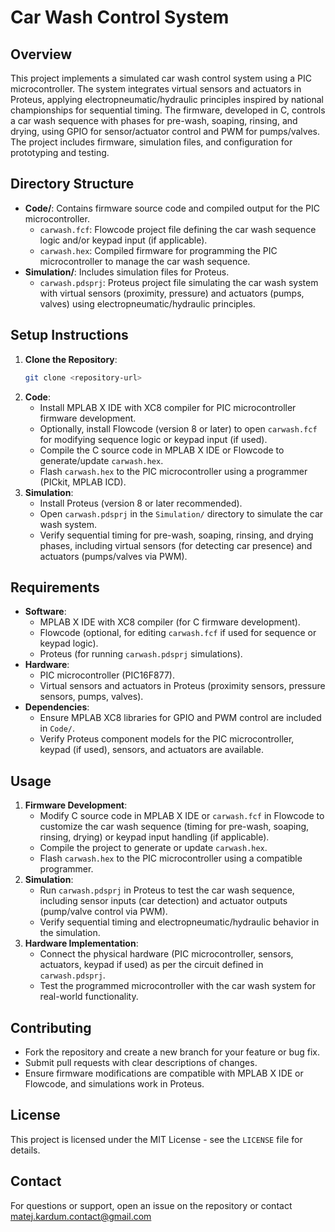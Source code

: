 # Car Wash Control System

## Overview
This project implements a simulated car wash control system using a PIC microcontroller. The system integrates virtual sensors and actuators in Proteus, applying electropneumatic/hydraulic principles inspired by national championships for sequential timing. The firmware, developed in C, controls a car wash sequence with phases for pre-wash, soaping, rinsing, and drying, using GPIO for sensor/actuator control and PWM for pumps/valves. The project includes firmware, simulation files, and configuration for prototyping and testing.

## Directory Structure
- **Code/**: Contains firmware source code and compiled output for the PIC microcontroller.
  - `carwash.fcf`: Flowcode project file defining the car wash sequence logic and/or keypad input (if applicable).
  - `carwash.hex`: Compiled firmware for programming the PIC microcontroller to manage the car wash sequence.
- **Simulation/**: Includes simulation files for Proteus.
  - `carwash.pdsprj`: Proteus project file simulating the car wash system with virtual sensors (proximity, pressure) and actuators (pumps, valves) using electropneumatic/hydraulic principles.

## Setup Instructions
1. **Clone the Repository**:
   ```bash
   git clone <repository-url>
   ```
2. **Code**:
   - Install MPLAB X IDE with XC8 compiler for PIC microcontroller firmware development.
   - Optionally, install Flowcode (version 8 or later) to open `carwash.fcf` for modifying sequence logic or keypad input (if used).
   - Compile the C source code in MPLAB X IDE or Flowcode to generate/update `carwash.hex`.
   - Flash `carwash.hex` to the PIC microcontroller using a programmer (PICkit, MPLAB ICD).
3. **Simulation**:
   - Install Proteus (version 8 or later recommended).
   - Open `carwash.pdsprj` in the `Simulation/` directory to simulate the car wash system.
   - Verify sequential timing for pre-wash, soaping, rinsing, and drying phases, including virtual sensors (for detecting car presence) and actuators (pumps/valves via PWM).

## Requirements
- **Software**:
  - MPLAB X IDE with XC8 compiler (for C firmware development).
  - Flowcode (optional, for editing `carwash.fcf` if used for sequence or keypad logic).
  - Proteus (for running `carwash.pdsprj` simulations).
- **Hardware**:
  - PIC microcontroller (PIC16F877).
  - Virtual sensors and actuators in Proteus (proximity sensors, pressure sensors, pumps, valves).
- **Dependencies**:
  - Ensure MPLAB XC8 libraries for GPIO and PWM control are included in `Code/`.
  - Verify Proteus component models for the PIC microcontroller, keypad (if used), sensors, and actuators are available.

## Usage
1. **Firmware Development**:
   - Modify C source code in MPLAB X IDE or `carwash.fcf` in Flowcode to customize the car wash sequence (timing for pre-wash, soaping, rinsing, drying) or keypad input handling (if applicable).
   - Compile the project to generate or update `carwash.hex`.
   - Flash `carwash.hex` to the PIC microcontroller using a compatible programmer.
2. **Simulation**:
   - Run `carwash.pdsprj` in Proteus to test the car wash sequence, including sensor inputs (car detection) and actuator outputs (pump/valve control via PWM).
   - Verify sequential timing and electropneumatic/hydraulic behavior in the simulation.
3. **Hardware Implementation**:
   - Connect the physical hardware (PIC microcontroller, sensors, actuators, keypad if used) as per the circuit defined in `carwash.pdsprj`.
   - Test the programmed microcontroller with the car wash system for real-world functionality.

## Contributing
- Fork the repository and create a new branch for your feature or bug fix.
- Submit pull requests with clear descriptions of changes.
- Ensure firmware modifications are compatible with MPLAB X IDE or Flowcode, and simulations work in Proteus.

## License
This project is licensed under the MIT License - see the `LICENSE` file for details.

## Contact
For questions or support, open an issue on the repository or contact matej.kardum.contact@gmail.com
